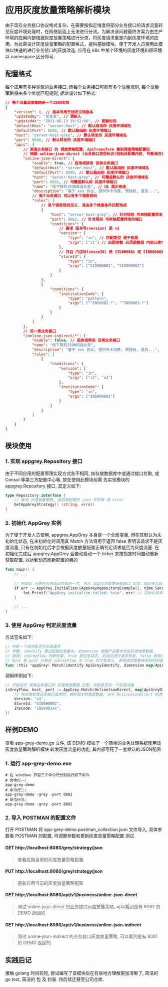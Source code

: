 # 应用灰度放量策略解析模块

由于现存业务接口协议格式复杂，在需要按指定维度将部分业务接口的请求流量转至灰度环境处理时，在网络层面上无法进行分流。为解决该问题最终方案为由生产环境的应用内部根据灰度放量策略进行分流，将灰度请求重定向到灰度环境的应用。为此需设计灰度放量策略的配置格式，提供基础模块，便于开发人员使用此模块以快速的进行业务接口的灰度改造. 应用在 k8s 中某个环境的灰度环境和原环境以 namespace 区分即可.

## 配置格式
每个应用有多种类型的业务接口, 而每个业务接口可能有多个放量规则, 每个放量策略将由多个维度匹配规则, 据此设计如下格式:
```json
// 整个流量调度策略是一个JSON文档
{
    "version": 0, // 版本号用于标识文档版本
    "updatedBy": "某某某", // 更新人
    "updatedAt": "2021-05-13 15:52:00", // 更新时间
    "defaultHost": "server-host", // 默认路由的 灰度环境域名
    "defaultPort": 8080, // 默认路由的 灰度环境端口
    "host": "server-host-grey", // 默认转发的 灰度环境域名
    "port": 8080, // 默认转发的 灰度环境端口
    "apis": {
        // 某类业务接口 的 调度策略配置, ApiTransform 拿到调度策略配置后
        // 根据 online-json-direct (业务接口类型标识)找到该配置内容, 判断是否灰度
        "online-json-direct": {
            "enable": true, // 启用或禁用 该类业务接口
            "defaultHost": "server-host", // 默认路由的 灰度环境域名
            "defaultPort": 8080, // 默认路由的 灰度环境端口
            "host": "server-host-grey", // 可覆盖默认的 灰度环境域名
            "port": 8081, // 可覆盖默认的 灰度环境端口
            "name": "线下联机JSON直连业务", // UI 展示用途
            "description": "基于 xxx 协议, 提供外卡消费, 预授权, 退货...",
            // 每个业务接口 可以有多个调度规则
            "rules": [
                // 某个调度规则定义, 其由多个维度条件匹配构成
                {
                    "host": "server-host-grey", // 针对规则 可单独配置转发的域名
                    "port": 8082, // 针对规则 可单独配置转发的端口
                    "conditions": {
                        // 要求 版本号(version) 是 v1
                        "version": {
                            "type": "in", // 匹配类型 便于拓展
                            "args": ["v1"] // 匹配参数 必须是数组 内部元素字符串
                        },
                        // 并且 门店号(storeId) 是 SID000001 或 SID000002
                        "storeId": {
                            "type": "in", 
                            "args": ["SID000001", "SID000002"]
                        }
                    }
                },
                {
                    "conditions": {
                        "institutionCode": {
                            "type": "pattern", 
                            "args": ["^INS0002.*", "^INS0003.*"]
                        }
                    }
                }
            ]
        },
        // 另一类业务接口
        "/online-json-indirect/*": {
            "enable": false, // 启用或禁用 该类业务接口
            "name": "线下联机JSON间连业务",
            "description": "基于 xxx 协议, 提供外卡消费, 预授权, 退货...",
            "rules": [
                {
                    "conditions": {
                        "version": {
                            "type": "in", 
                            "args": ["v2", "v3"]
                        },
                        "institutionCode": {
                            "type": "in", 
                            "args": ["INS000001"]
                        }
                    }
                }
            ]
        }
    }
}
```
## 模块使用

### 1. 实现 appgrey.Repository 接口
由于不同应用的配置管理实现方式各不相同, 如存放数据库中或通过接口拉取, 或 Consul 等第三方配置中心等, 故在使用此模块前需 先实现模块的 appgrey.Repository 接口, 其定义如下:
```go
type Repository interface {
    // 查询 灰度放量策略, 返回其配置的 json 字符串 或 error
    GetAppGreyStrategy() (string, error)
}
```

### 2. 初始化 AppGrey 实例
为了便于开发人员使用, appgrey.AppGrey 本身是一个全局变量, 但在其默认为未初始化状态, 在未初始化时调用其 Match 方法将用于返回 false 表明该请求不是灰度流量, 只有在初始化后才会根据灰度放量配置正确判定请求是否为灰度流量. 在初始化完成后 appgrey.AppGrey 会自动启动一个 ticker 来按指定时间自动重新获取配置, 以达到动态刷新配置的目的

```go
func main() {
    // ...
	
    // 初始化 只需在应用启动时调用一次, 传入 自定义的配置获取接口 实现，指定多久自动重新获取一次配置
    if err := AppGrey.Initialize(&AppGreyRepositoryExample{}, time.Second * 5); err != nil {
        fmt.Printf("AppGrey initialize failed: %v\n", err) // 初始化异常应用自行处理
    }
    
    // ...
}
```

### 3. 使用 AppGrey 判定灰度流量

方法签名如下:
```go
// 判断一个请求是否为灰度请求
// 参数: identify 建议配置在常量中, dimension 根据产品要求添加灰度维度数据,
// 返回: isGreyFlow 判断结果, true 是灰度请求, 后续应进行请求转发. false 表明不是灰度请求, 正常处理即可
// host 和 port 只有在 isGreyFlow 为 true 时才有意义, 表明请求需要转发到的灰度应用的 host 和 port.
func (this *appGrey) Match(identify ApiGreyIdentify, dimension map[ApiGreyDimension]string) (isGreyFlow bool, host string, port int)
```

调用样例如下:
```go
// 开始进行 某类业务接口的 灰度维度数据 匹配，判断是否为一个灰度流量
isGreyFlow, host, port := AppGrey.Match(OnlineJsonDirect, map[ApiGreyDimension]string{
    // 在处理某类业务接口请求时，解析相关的维度数据, 对于 OnlineJsonDirect 的两个灰度规则, 命中第一个
    Version: "v1",
    StoreId: "SID000002",
    InsCode: "INS0001xx",
})
```

## 样例DEMO
查看 app-grey-demo.go 文件, 该 DEMO 模拟了一个简单的业务处理系统使用该 灰度放量策略解析模块 转发灰度流量的功能, 其内部写死了一套默认的JSON配置
### 1. 运行 app-grey-demo.exe 
```shell
# 在 windows 开启三个命令行分别执行如下命令
# 命令行一:
app-grey-demo
# 命令行二:
app-grey-demo -grey -port 8081
# 命令行三:
app-grey-demo -grey -port 8082
```
### 2. 导入 POSTMAN 的配置文件
打开 POSTMAN 将 app-grey-demo.postman_collection.json 文件导入, 具体参数看 POSTMAN 的配置, 可调整参数和更新灰度放量策略配置 测试
#### GET http://localhost:8080/grey/strategy/json
> 查看应用当前的灰度放量策略配置
#### PUT http://localhost:8080/grey/strategy/json
> 更新应用当前的灰度放量策略配置
#### GET http://localhost:8080/api/v1/business/online-json-direct
> 测试 online-json-direct 的业务接口灰度放量策略, 可以看到是有 8082 的 DEMO 返回的
#### GET http://localhost:8080/api/v1/business/online-json-indirect
> 测试 online-json-indirect 的业务接口灰度放量策略, 可以看到是有 8081 的 DEMO 返回的

## 实践后记
接触 golang 时间较短, 尝试编写了该模块后在有些地方理解更加清晰了, 简洁的 go test, 简洁的 包 及 封装. 待后续迁移至公司仓库.